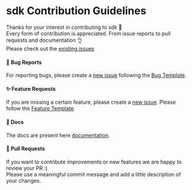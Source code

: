 # sdk Contribution Guidelines

Thanks for your interest in contributing to sdk 🙌\
Every form of contribution is appreciated. From issue reports to pull requests
and documentation 👌\
Please check out the
[existing issues](https://github.com/nandlabs/orcaloop-sdk/issues)

#### 🐛 Bug Reports

For reporting bugs, please create a
[new issue](https://github.com/nandlabs/orcaloop-sdk/issues/new/choose) following
the
[Bug Template](https://github.com/nandlabs/orcaloop-sdk/blob/main/.github/ISSUE_TEMPLATE/bug_report.md).

#### ✨ Feature Requests

If you are missing a certain feature, please create a
[new issue](https://github.com/nandlabs/orcaloop-sdk/issues/new/choose). Please
follow the
[Feature Template](https://github.com/nandlabs/orcaloop-sdk/blob/main/.github/ISSUE_TEMPLATE/feature_request.md).

#### 📝 Docs

The docs are present here
[documentation](https://github.com/nandlabs/orcaloop-sdk/blob/main/README.md).

#### 💫 Pull Requests

If you want to contribute improvements or new features we are happy to review
your PR :)\
Please use a meaningful commit message and add a little description of your
changes.
